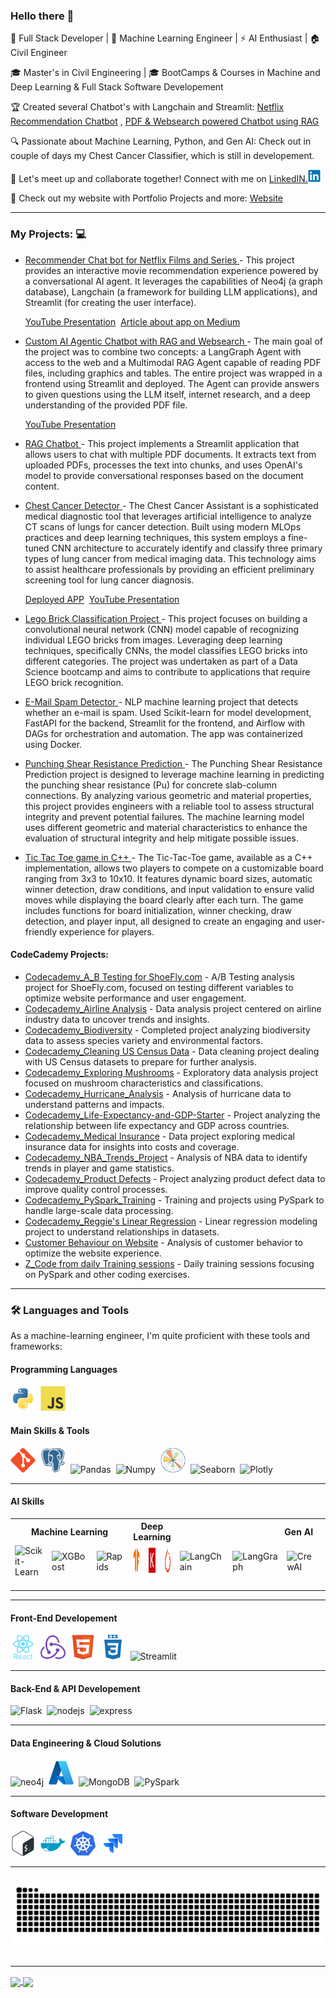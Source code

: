 ### Hello there 👋 

🔄 Full Stack Developer | 🤖 Machine Learning Engineer | :zap: AI Enthusiast | :house: Civil Engineer

🎓 Master's in Civil Engineering | 🎓 BootCamps & Courses in Machine and Deep Learning & Full Stack Software Developement

🏆 Created several Chatbot's with Langchain and Streamlit: <a href="https://gg-netflix-recommender.streamlit.app/">Netflix Recommendation Chatbot</a> , <a href="https://gg-langgraphagent.streamlit.app/">PDF & Websearch powered Chatbot using RAG</a>

🔍 Passionate about Machine Learning, Python, and Gen AI: Check out in couple of days my Chest Cancer Classifier, which is still in developement.

🤝 Let's meet up and collaborate together! Connect with me on <a href="https://www.linkedin.com/in/gregory-gomza/">LinkedIN.<img src="https://github.com/devicons/devicon/blob/master/icons/linkedin/linkedin-original.svg" title="linkedin" width="20" height="20"></a>&nbsp;

🪪 Check out my website with Portfolio Projects and more: <a href="https://grzegorz-gomza.github.io/website-resume/"> Website </a>
<a href=""></a>

---
### My Projects: 💻

* <a href="https://github.com/grzegorz-gomza/Recommender_System_with_Neo4j"> Recommender Chat bot for Netflix Films and Series </a> - This project provides an interactive movie recommendation experience powered by a conversational AI agent. It leverages the capabilities of Neo4j (a graph database), Langchain (a framework for building LLM applications), and Streamlit (for creating the user interface).

    <a href="https://youtu.be/HAIaNS-dj-E">YouTube Presentation</a>&nbsp;
    <a href="https://medium.com/@gomza.datascience/building-an-ai-agent-for-movie-recommendations-with-neo4j-and-langchain-part-1-a5ffa101cf1d">Article about app on Medium</a>

* <a href="https://github.com/grzegorz-gomza/Langgraph_Agent"> Custom AI Agentic Chatbot with RAG and Websearch </a> - The main goal of the project was to combine two concepts: a LangGraph Agent with access to the web and a Multimodal RAG Agent capable of reading PDF files, including graphics and tables. The entire project was wrapped in a frontend using Streamlit and deployed. The Agent can provide answers to given questions using the LLM itself, internet research, and a deep understanding of the provided PDF file.

    <a href="https://youtu.be/DuAuMw9S9J0">YouTube Presentation</a>
    
* <a href="https://github.com/grzegorz-gomza/Chat_with_PDF"> RAG Chatbot </a> - This project implements a Streamlit application that allows users to chat with multiple PDF documents. It extracts text from uploaded PDFs, processes the text into chunks, and uses OpenAI's model to provide conversational responses based on the document content.
* <a href="https://github.com/grzegorz-gomza/Chest_Cancer_Classification_MLOps.git"> Chest Cancer Detector </a> - The Chest Cancer Assistant is a sophisticated medical diagnostic tool that leverages artificial intelligence to analyze CT scans of lungs for cancer detection. Built using modern MLOps practices and deep learning techniques, this system employs a fine-tuned CNN architecture to accurately identify and classify three primary types of lung cancer from medical imaging data. This technology aims to assist healthcare professionals by providing an efficient preliminary screening tool for lung cancer diagnosis.

    <a href="http://56.228.36.7:1988/">Deployed APP</a>&nbsp;
    <a href="https://youtu.be/TW8r8h0-0PY">YouTube Presentation</a>
    
* <a href="https://github.com/grzegorz-gomza/Portfolio_Projects/tree/main/Lego%20recognition"> Lego Brick Classification Project </a> - This project focuses on building a convolutional neural network (CNN) model capable of recognizing individual LEGO bricks from images. Leveraging deep learning techniques, specifically CNNs, the model classifies LEGO bricks into different categories. The project was undertaken as part of a Data Science bootcamp and aims to contribute to applications that require LEGO brick recognition.
* <a href="https://github.com/grzegorz-gomza/E-mail_Spam_Detection"> E-Mail Spam Detector </a> - NLP machine learning project that detects whether an e-mail is spam. Used Scikit-learn for model development, FastAPI for the backend, Streamlit for the frontend, and Airflow with DAGs for orchestration and automation. The app was containerized using Docker.
* <a href="https://github.com/grzegorz-gomza/Portfolio_Projects/tree/main/Concrete%20Punching"> Punching Shear Resistance Prediction </a> - The Punching Shear Resistance Prediction project is designed to leverage machine learning in predicting the punching shear resistance (Pu) for concrete slab-column connections. By analyzing various geometric and material properties, this project provides engineers with a reliable tool to assess structural integrity and prevent potential failures. The machine learning model uses different geometric and material characteristics to enhance the evaluation of structural integrity and help mitigate possible issues.
* <a href="https://github.com/grzegorz-gomza/Tic_Tac_Toe_C--"> Tic Tac Toe game in C++ </a> - The Tic-Tac-Toe game, available as a C++ implementation, allows two players to compete on a customizable board ranging from 3x3 to 10x10. It features dynamic board sizes, automatic winner detection, draw conditions, and input validation to ensure valid moves while displaying the board clearly after each turn. The game includes functions for board initialization, winner checking, draw detection, and player input, all designed to create an engaging and user-friendly experience for players.


#### CodeCademy Projects:
* [Codecademy_A_B Testing for ShoeFly.com](https://github.com/grzegorz-gomza/Portfolio_Projects/tree/main/Codecademy_A_B%20Testing%20for%20ShoeFly) - A/B Testing analysis project for ShoeFly.com, focused on testing different variables to optimize website performance and user engagement.  
* [Codecademy_Airline Analysis](https://github.com/grzegorz-gomza/Portfolio_Projects/tree/main/Codecademy_Airline%20Analysis) - Data analysis project centered on airline industry data to uncover trends and insights.  
* [Codecademy_Biodiversity](https://github.com/grzegorz-gomza/Portfolio_Projects/tree/main/Codecademy_Biodiversity) - Completed project analyzing biodiversity data to assess species variety and environmental factors.  
* [Codecademy_Cleaning US Census Data](https://github.com/grzegorz-gomza/Portfolio_Projects/tree/main/Codecademy_Cleaning%20US%20Census%20Data) - Data cleaning project dealing with US Census datasets to prepare for further analysis.  
* [Codecademy_Exploring Mushrooms](https://github.com/grzegorz-gomza/Portfolio_Projects/tree/main/Codecademy_Exploring%20Mushrooms) - Exploratory data analysis project focused on mushroom characteristics and classifications.  
* [Codecademy_Hurricane_Analysis](https://github.com/grzegorz-gomza/Portfolio_Projects/tree/main/Codecademy_Hurricane_Analysis) - Analysis of hurricane data to understand patterns and impacts.  
* [Codecademy_Life-Expectancy-and-GDP-Starter](https://github.com/grzegorz-gomza/Portfolio_Projects/tree/main/Codecademy_Life-Expectancy-and-GDP-Starter) - Project analyzing the relationship between life expectancy and GDP across countries.  
* [Codecademy_Medical Insurance](https://github.com/grzegorz-gomza/Portfolio_Projects/tree/main/Codecademy_Medical%20Insurance) - Data project exploring medical insurance data for insights into costs and coverage.  
* [Codecademy_NBA_Trends_Project](https://github.com/grzegorz-gomza/Portfolio_Projects/tree/main/Codecademy_NBA_Trends_Project) - Analysis of NBA data to identify trends in player and game statistics.  
* [Codecademy_Product Defects](https://github.com/grzegorz-gomza/Portfolio_Projects/tree/main/Codecademy_Product%20Defects) - Project analyzing product defect data to improve quality control processes.  
* [Codecademy_PySpark_Training](https://github.com/grzegorz-gomza/Portfolio_Projects/tree/main/Codecademy_PySpark_Training) - Training and projects using PySpark to handle large-scale data processing.  
* [Codecademy_Reggie's Linear Regression](https://github.com/grzegorz-gomza/Portfolio_Projects/tree/main/Codecademy_Reggie's%20Linear%20Regression) - Linear regression modeling project to understand relationships in datasets.  
* [Customer Behaviour on Website](https://github.com/grzegorz-gomza/Portfolio_Projects/tree/main/Customer%20Behaviour%20on%20Website) - Analysis of customer behavior to optimize the website experience.  
* [Z_Code from daily Training sessions](https://github.com/grzegorz-gomza/Portfolio_Projects/tree/main/Z_Code%20from%20daily%20Training%20sessions) - Daily training sessions focusing on PySpark and other coding exercises.

--- 

### :hammer_and_wrench: Languages and Tools
As a machine-learning engineer, I'm quite proficient with these tools and frameworks:

#### Programming Languages
<div>
    <img src="https://github.com/devicons/devicon/blob/master/icons/python/python-original.svg" title="Python" alt="Python" width="40" height="40"/>&nbsp;
    <img src="https://github.com/devicons/devicon/blob/master/icons/javascript/javascript-original.svg" title="Python" alt="Python" width="40" height="40"/>&nbsp;
</div>


#### Main Skills & Tools
<div>
  <img src="https://github.com/devicons/devicon/blob/master/icons/git/git-original.svg" title="Git" alt="Git" width="40" height="40"/>&nbsp;
  <img src="https://github.com/devicons/devicon/blob/ca28c779441053191ff11710fe24a9e6c23690d6/icons/postgresql/postgresql-plain.svg" title="PostgresSQL" alt="PostgresSQL" width="40" height="40"/>&nbsp;
  <img src="https://github.com/user-attachments/assets/fff0c8a2-efd7-4187-8c7c-91eb9f9c4355" title="Pandas" alt="Pandas" width="40" height="40"/>&nbsp;
  <img src="https://github.com/user-attachments/assets/1df6f114-3051-40e0-a401-5ae043e7ac31" title="Numpy" alt="Numpy" width=40"/>&nbsp;
  <img src="https://github.com/devicons/devicon/blob/master/icons/matplotlib/matplotlib-original.svg" title="Matplotlib" alt="Matplotlib" width="40" height="40"/>&nbsp;
  <img src="https://github.com/user-attachments/assets/a8d54b41-6a55-460a-b53f-2c78ae344431" title="Seaborn" alt="Seaborn" height="40"/>&nbsp;
  <img src="https://github.com/user-attachments/assets/a6167cbf-7cab-47d4-ac33-80ec00ef7369" title="Plotly" alt="Plotly" height="40"/>&nbsp;

</div>

---

#### AI Skills
<div>
    <table>
        <tr>
            <th colspan="3"> Machine Learning</th>
            <th colspan="3"> Deep Learning </th>
            <th colspan="5"> Gen AI </th>
        </tr>
        <tr>
          <td><img src="https://github.com/user-attachments/assets/ac2249b8-13df-442c-80e9-13dbdb21a545" title="Scikit-Learn" alt="Scikit-Learn" width="40" height="40"/>&nbsp;</td>
          <td><img src="https://encrypted-tbn0.gstatic.com/images?q=tbn:ANd9GcSnQb_6N-2J8mVZhy0b5Hwr1qVS7g0jU115ow&s" title="XGBoost" alt="XGBoost" width="40" height="40"/>&nbsp;</td>
          <td><img src="https://github.com/user-attachments/assets/b0a4b665-c090-4d85-b7d8-d9786d4d308e" title="Rapids" alt="Rapids" height="40"/>&nbsp;</td>
          <td><img src="https://github.com/devicons/devicon/blob/master/icons/tensorflow/tensorflow-original.svg" title="TensorFlow" alt="TensorFlow" width="40" height="40"/>&nbsp;</td>
          <td><img src="https://raw.githubusercontent.com/devicons/devicon/master/icons/keras/keras-original.svg" title="Keras" alt="Keras" width="40" height="40"/>&nbsp;</td>
          <td><img src="https://raw.githubusercontent.com/devicons/devicon/master/icons/pytorch/pytorch-original.svg" title="PyTorch" alt="PyTorch" width="40" height="40"/>&nbsp;</td>
          <td><img src="https://github.com/user-attachments/assets/e3f1b30c-d508-4b5d-81a5-4973d16cf1d1" title="LangChain" alt="LangChain" height="40"/>&nbsp;</td>
          <td><img src="https://github.com/user-attachments/assets/64c308b5-2f49-4ee0-aff9-32db36fc91eb" title="LangGraph" alt="LangGraph" height="40"/>&nbsp;</td>
          <td><img src="https://github.com/user-attachments/assets/80233f20-c06a-4443-a83e-7d80401cd414"  title="CrewAI" alt="CrewAI" height="40"/>&nbsp;</td>
          <td><img src="https://github.com/user-attachments/assets/d2d7aa1c-5192-40f5-8311-1e8b6f5205a1" title="OpenAI" alt="OpenAI" height="40"/>&nbsp;</td>
          <td><img src="https://github.com/user-attachments/assets/5f2afb0f-47d4-414d-b571-b403b0611ebd" title="Hugginface" alt="Huggingface" height="40"/>&nbsp;</td>
        </tr>
    </table>
</div>

---

#### Front-End Developement
<div>
  <img src="https://github.com/devicons/devicon/blob/master/icons/react/react-original-wordmark.svg" title="React" alt="React" height="40"/>&nbsp;
  <img src="https://github.com/devicons/devicon/blob/master/icons/redux/redux-original.svg" title="Redux" alt="Redux" height="40"/>&nbsp;
  <img src="https://github.com/devicons/devicon/blob/master/icons/html5/html5-original.svg" title="HTML5" alt="HTML" width="40" height="40"/>&nbsp;
  <img src="https://github.com/devicons/devicon/blob/master/icons/css3/css3-plain-wordmark.svg"  title="CSS3" alt="CSS" width="40" height="40"/>&nbsp;
  <img src="https://github.com/user-attachments/assets/dcbc504c-722a-4fdc-aafe-704f144596a5" title="Streamlit" alt="Streamlit" height="40"/>&nbsp;
</div>

---

#### Back-End & API Developement
<img src="https://github.com/user-attachments/assets/c148999a-4e6f-423b-8389-2c1e18308bff" title="Flask" alt="Flask" height="40"/>&nbsp;
<img src="https://github.com/user-attachments/assets/99f07b07-93cf-456a-b295-7cf4108c031d" title="nodejs" alt="nodejs" height="40"/>&nbsp;
<img src="https://github.com/user-attachments/assets/64c60990-c4f7-407b-b49c-50c0a87891c8" title="express" alt="express" height="40"/>&nbsp;


---

#### Data Engineering & Cloud Solutions
<div>
  <img src="https://github.com/user-attachments/assets/d40481a8-0569-4cf0-945a-0a28fb59c5b4" title="neo4j" alt="neo4j" height="40"/>&nbsp;
  <img src="https://github.com/devicons/devicon/blob/master/icons/azure/azure-original.svg" title="Azure" alt="Azure" height="40"/>&nbsp;
  <img src="https://github.com/user-attachments/assets/e1cc1c77-637e-4342-8ca4-63aae4bef9ac" title="MongoDB" alt="MongoDB" height="40"/>&nbsp;
  <img src="https://github.com/user-attachments/assets/9038d970-f6c5-496e-87fe-9093dd706629" title="PySpark" alt="PySpark" height="40"/>&nbsp;

</div>

---

#### Software Development
<div>
  <img src="https://github.com/devicons/devicon/blob/master/icons/bash/bash-original.svg" title="Bash" alt="Bash" width="40" height="40"/>&nbsp;
  <img src="https://github.com/devicons/devicon/blob/master/icons/docker/docker-plain.svg" title="Docker" alt="Docker" width="40" height="40"/>&nbsp;
  <img src="https://github.com/devicons/devicon/blob/master/icons/kubernetes/kubernetes-plain.svg" title="Kubernetes" alt="Kubernetes" width="40" height="40"/>&nbsp;
  <img src="https://github.com/devicons/devicon/blob/master/icons/jira/jira-original.svg" title="Jira" alt="Jira" width="40" height="40"/>&nbsp;
</div>

---

###
<picture>
  <source media="(prefers-color-scheme: dark)" srcset="https://raw.githubusercontent.com/grzegorz-gomza/grzegorz-gomza/output/github-contribution-grid-snake-dark.svg" />
  <source media="(prefers-color-scheme: light)" srcset="https://raw.githubusercontent.com/grzegorz-gomza/grzegorz-gomza/output/github-contribution-grid-snake-dark.svg" alt="Snake animation" />
  <img alt="github-snake" src="https://raw.githubusercontent.com/grzegorz-gomza/grzegorz-gomza/output/github-contribution-grid-snake.svg" />
</picture>

###

---

<a href="#">
  <img height=128 align="center" src="https://github-readme-stats.vercel.app/api?username=grzegorz-gomza&theme=github_dark" />
</a>

<a href="#">
  <img height=128 align="center" src="https://github-readme-stats.vercel.app/api/top-langs/?username=grzegorz-gomza&layout=compact&theme=github_dark&langs_count=8&card_width=256"/>
</a>
